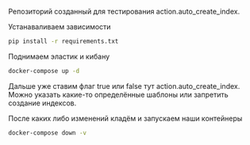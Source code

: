 Репозиторий созданный для тестирования action.auto_create_index.

Устанаваливаем зависимости
```bash
pip install -r requirements.txt
```

Поднимаем эластик и кибану
```bash
docker-compose up -d
```

Дальше уже ставим флаг true или false тут action.auto_create_index.
Можно указать какие-то определённые шаблоны или запретить создание индексов.

После каких либо изменений кладём и запускаем наши контейнеры
```bash
docker-compose down -v
```
